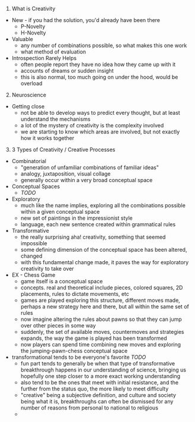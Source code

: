 1. What is Creativity
  * New - if you had the solution, you'd already have been there
    - P-Novelty
    - H-Novelty
  * Valuable
    - any number of combinations possible, so what makes this one work
    - what method of evaluation
  * Introspection Rarely Helps
    - often people report they have no idea how they came up with it
    - accounts of dreams or sudden insight
    - this is also normal, too much going on under the hood, would be overload

2. Neuroscience
  * Getting close
    - not be able to develop ways to predict every thought, but at least understand the mechanisms
    - a lot of the mystery of creativity is the complexity involved
    - we are starting to know which areas are involved, but not exactly how it works together

3. 3 Types of Creativity / Creative Processes
  * Combinatorial
    - "generation of unfamiliar combinations of familiar ideas"
    - analogy, juxtaposition, visual collage
    - generally occur within a very broad conceptual space
  * Conceptual Spaces
    - *TODO*
  * Exploratory
    - much like the name implies, exploring all the combinations possible within a given conceptual space
    - new set of paintings in the impressionist style
    - language, each new sentence created within grammatical rules
  * Transformative
    - the really surprising aha! creativity, something that seemed impossible
    - some defining dimension of the conceptual space has been altered, changed
    - with this fundamental change made, it paves the way for exploratory creativity to take over
  * EX - Chess Game
    - game itself is a conceptual space
    - concepts. real and theoretical include pieces, colored squares, 2D placements, rules to dictate movements, etc
    - games are played exploring this structure, different moves made, perhaps a new strategy here and there, but all within the same set of rules
    - now imagine altering the rules about pawns so that they can jump over other pieces in some way
    - suddenly, the set of available moves, countermoves and strategies expands, the way the game is played has been transformed
    - now players can spend time combining new moves and exploring the jumping-pawn-chess conceptual space
  * transformational tends to be everyone's favorite *TODO*
    - fun part tends to generally be when that type of transformative breakthrough happens in our understanding of science, bringing us hopefully one step closer to a more exact working understanding
    - also tend to be the ones that meet with initial resistance, and the further from the status quo, the more likely to meet difficulty
    - "creative" being a subjective definition, and culture and society being what it is, breakthroughs can often be dismissed for any number of reasons from personal to national to religious
    -
